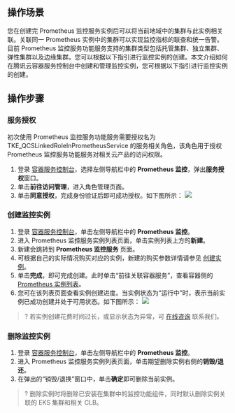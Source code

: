 




## 操作场景

您在创建完 Prometheus 监控服务实例后可以将当前地域中的集群与此实例相关联。关联同一 Prometheus 实例中的集群可以实现监控指标的联查和统一告警。目前 Prometheus 监控服务功能服务支持的集群类型包括托管集群、独立集群、弹性集群以及边缘集群。您可以根据以下指引进行监控实例的创建。本文介绍如何在腾讯云容器服务控制台中创建和管理监控实例，您可根据以下指引进行监控实例的创建。

## 操作步骤

### 服务授权

初次使用 Prometheus 监控服务功能服务需要授权名为 TKE_QCSLinkedRoleInPrometheusService 的服务相关角色，该角色用于授权 Prometheus 监控服务功能服务对相关云产品的访问权限。
1. 登录 [容器服务控制台](https://console.cloud.tencent.com/tke2)，选择左侧导航栏中的 **Prometheus 监控**，弹出**服务授权**窗口。
2. 单击**前往访问管理**，进入角色管理页面。
3. 单击**同意授权**，完成身份验证后即可成功授权。如下图所示：
![](https://main.qcloudimg.com/raw/7d4efd48bb111c7a499c486e5ec8dae4.png)


### 创建监控实例
1. 登录 [容器服务控制台](https://console.cloud.tencent.com/tke2)，单击左侧导航栏中的 **Prometheus 监控**。
2. 进入 Prometheus 监控服务实例列表页面，单击实例列表上方的**新建**。
3. 新建会跳转到 **Prometheus 监控服务** 页面。
4. 可根据自己的实际情况购买对应的实例，新建的购买参数详情请参见 [创建实例](https://cloud.tencent.com/document/product/1416/55982)。
5. 单击**完成**，即可完成创建。此时单击“前往关联容器服务”，查看容器侧的 [Prometheus 实例列表](https://console.cloud.tencent.com/tke2/prometheus2/list?rid=22)。
6. 您可在该列表页面查看实例创建进度。当实例状态为“运行中”时，表示当前实例已成功创建并处于可用状态。如下图所示：
    ![](https://qcloudimg.tencent-cloud.cn/raw/3e1ddebff53beaf706021a47f7c2e603.png)
>? 若实例创建花费时间过长，或显示状态为异常，可 [在线咨询](https://cloud.tencent.com/online-service?from=doc_457) 联系我们。



### 删除监控实例
1. 登录 [容器服务控制台](https://console.cloud.tencent.com/tke2)，单击左侧导航栏中的 **Prometheus 监控**。
2. 进入 Prometheus 监控服务实例列表页面，单击期望删除实例右侧的**销毁/退还**。
3. 在弹出的“销毁/退换”窗口中，单击**确定**即可删除当前实例。
>? 删除实例时将删除已安装在集群中的监控功能组件，同时默认删除实例关联的 EKS 集群和相关 CLB。

